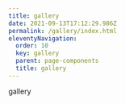 ```yaml
---
title: gallery
date: 2021-09-13T17:12:29.986Z
permalink: /gallery/index.html
eleventyNavigation:
  order: 10
  key: gallery
  parent: page-components
  title: gallery
---
```

gallery